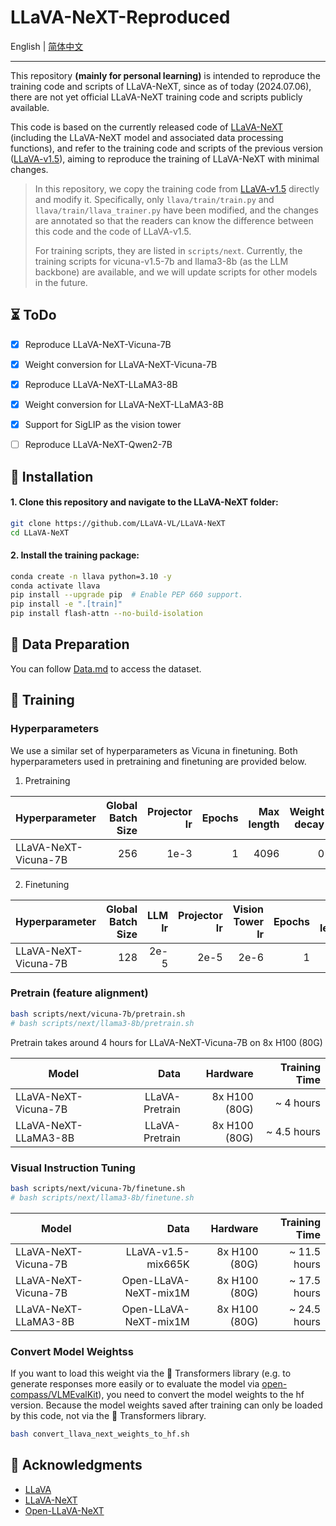 # LLaVA-NeXT-Reproduced

English | [简体中文](README_zh-CN.md)

---

This repository **(mainly for personal learning)** is intended to reproduce the training code and scripts of LLaVA-NeXT, since as of today (2024.07.06), there are not yet official LLaVA-NeXT training code and scripts publicly available.

This code is based on the currently released code of [LLaVA-NeXT](https://github.com/LLaVA-VL/LLaVA-NeXT) (including the LLaVA-NeXT model and associated data processing functions), and refer to the training code and scripts of the previous version ([LLaVA-v1.5](https://github.com/haotian-liu/LLaVA)), aiming to reproduce the training of LLaVA-NeXT with minimal changes.

> In this repository, we copy the training code from [LLaVA-v1.5](https://github.com/haotian-liu/LLaVA) directly and modify it. Specifically, only `llava/train/train.py` and `llava/train/llava_trainer.py` have been modified, and the changes are annotated so that the readers can know the difference between this code and the code of LLaVA-v1.5.
>
> For training scripts, they are listed in `scripts/next`. Currently, the training scripts for vicuna-v1.5-7b and llama3-8b (as the LLM backbone) are available, and we will update scripts for other models in the future.

## ⏳ ToDo

- [X] Reproduce LLaVA-NeXT-Vicuna-7B
- [X] Weight conversion for LLaVA-NeXT-Vicuna-7B
- [X] Reproduce LLaVA-NeXT-LLaMA3-8B
- [X] Weight conversion for LLaVA-NeXT-LLaMA3-8B
- [X] Support for SigLIP as the vision tower
- [ ] Reproduce LLaVA-NeXT-Qwen2-7B


## 🔧 Installation

#### 1. **Clone this repository and navigate to the LLaVA-NeXT folder:**

```bash
git clone https://github.com/LLaVA-VL/LLaVA-NeXT
cd LLaVA-NeXT
```

#### 2. **Install the training package:**

```bash
conda create -n llava python=3.10 -y
conda activate llava
pip install --upgrade pip  # Enable PEP 660 support.
pip install -e ".[train]"
pip install flash-attn --no-build-isolation
```

## 📁 Data Preparation

You can follow [Data.md](docs/Data.md) to access the dataset.

## 🚆 Training

### Hyperparameters

We use a similar set of hyperparameters as Vicuna in finetuning.  Both hyperparameters used in pretraining and finetuning are provided below.

1. Pretraining

| Hyperparameter       | Global Batch Size | Projector lr | Epochs | Max length | Weight decay |
| -------------------- | ----------------: | -----------: | -----: | ---------: | -----------: |
| LLaVA-NeXT-Vicuna-7B |               256 |         1e-3 |      1 |       4096 |            0 |

2. Finetuning

| Hyperparameter       | Global Batch Size | LLM lr | Projector lr | Vision Tower lr | Epochs | Max length | Weight decay |
| -------------------- | ----------------: | -----: | -----------: | --------------: | -----: | ---------: | -----------: |
| LLaVA-NeXT-Vicuna-7B |               128 |   2e-5 |         2e-5 |            2e-6 |      1 |       4096 |            0 |

### Pretrain (feature alignment)

```bash
bash scripts/next/vicuna-7b/pretrain.sh
# bash scripts/next/llama3-8b/pretrain.sh
```

Pretrain takes around 4 hours for LLaVA-NeXT-Vicuna-7B on 8x H100 (80G)

| Model                |           Data |      Hardware | Training Time |
| -------------------- | -------------: | ------------: | ------------: |
| LLaVA-NeXT-Vicuna-7B | LLaVA-Pretrain | 8x H100 (80G) |   ~ 4   hours |
| LLaVA-NeXT-LLaMA3-8B | LLaVA-Pretrain | 8x H100 (80G) |   ~ 4.5 hours |

### Visual Instruction Tuning

```bash
bash scripts/next/vicuna-7b/finetune.sh
# bash scripts/next/llama3-8b/finetune.sh
```

| Model                |                  Data |      Hardware | Training Time |
| -------------------- | --------------------: | ------------: | ------------: |
| LLaVA-NeXT-Vicuna-7B |    LLaVA-v1.5-mix665K | 8x H100 (80G) |  ~ 11.5 hours |
| LLaVA-NeXT-Vicuna-7B | Open-LLaVA-NeXT-mix1M | 8x H100 (80G) |  ~ 17.5 hours |
| LLaVA-NeXT-LLaMA3-8B | Open-LLaVA-NeXT-mix1M | 8x H100 (80G) |  ~ 24.5 hours |

### Convert Model Weightss

If you want to load this weight via the 🤗 Transformers library (e.g. to generate responses more easily or to evaluate the model via [open-compass/VLMEvalKit](https://github.com/open-compass/VLMEvalKit)), you need to convert the model weights to the hf version. Because the model weights saved after training can only be loaded by this code, not via the 🤗 Transformers library.

```bash
bash convert_llava_next_weights_to_hf.sh
```

## 🙏 Acknowledgments

- [LLaVA](https://github.com/haotian-liu/LLaVA)
- [LLaVA-NeXT](https://github.com/LLaVA-VL/LLaVA-NeXT)
- [Open-LLaVA-NeXT](https://github.com/xiaoachen98/Open-LLaVA-NeXT)
